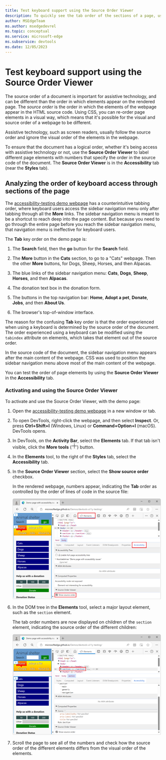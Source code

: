 ```yaml
---
title: Test keyboard support using the Source Order Viewer
description: To quickly see the tab order of the sections of a page, use the Source Order Viewer in the Accessibility tool, to the right of the Styles tab.
author: MSEdgeTeam
ms.author: msedgedevrel
ms.topic: conceptual
ms.service: microsoft-edge
ms.subservice: devtools
ms.date: 12/05/2023
---
```

# Test keyboard support using the Source Order Viewer

The source order of a document is important for assistive technology, and can be different than the order in which elements appear on the rendered page.  The _source order_ is the order in which the elements of the webpage appear in the HTML source code.  Using CSS, you can re-order page elements in a visual way, which means that it's possible for the visual and source order of a webpage to be different.

Assistive technology, such as screen readers, usually follow the source order and ignore the visual order of the elements in the webpage.

To ensure that the document has a logical order, whether it's being access with assistive technology or not, use the **Source Order Viewer** to label different page elements with numbers that specify the order in the source code of the document.  The **Source Order Viewer** is in the **Accessibility** tab (near the **Styles** tab).


<!-- ====================================================================== -->
## Analyzing the order of keyboard access through sections of the page

The [accessibility-testing demo webpage](https://microsoftedge.github.io/Demos/devtools-a11y-testing/) has a counterintuitive tabbing order, where keyboard users access the sidebar navigation menu only after tabbing through all the **More** links.  The sidebar navigation menu is meant to be a shortcut to reach deep into the page content.  But because you need to go through the entire page before you reach the sidebar navigation menu, that navigation menu is ineffective for keyboard users.

The **Tab** key order on the demo page is:

1. The **Search** field, then the **go** button for the **Search** field.

1. The **More** button in the **Cats** section, to go to a "Cats" webpage.  Then the other **More** buttons, for Dogs, Sheep, Horses, and then Alpacas.

1. The blue links of the sidebar navigation menu: **Cats**, **Dogs**, **Sheep**, **Horses**, and then **Alpacas**.

1. The donation text box in the donation form.

1. The buttons in the top navigation bar: **Home**, **Adopt a pet**, **Donate**, **Jobs**, and then **About Us**.

1. The browser's top-of-window interface.

The reason for the confusing **Tab** key order is that the order experienced when using a keyboard is determined by the source order of the document.  The order experienced using a keyboard can be modified using the `tabindex` attribute on elements, which takes that element out of the source order.

In the source code of the document, the sidebar navigation menu appears after the main content of the webpage.  CSS was used to position the sidebar navigation menu above most of the main content of the webpage.

You can test the order of page elements by using the **Source Order Viewer** in the **Accessibility** tab.


### Activating and using the Source Order Viewer

To activate and use the Source Order Viewer, with the demo page:

1. Open the [accessibility-testing demo webpage](https://microsoftedge.github.io/Demos/devtools-a11y-testing/) in a new window or tab.

1. To open DevTools, right-click the webpage, and then select **Inspect**.  Or, press **Ctrl+Shift+I** (Windows, Linux) or **Command+Option+I** (macOS).  DevTools opens.

1. In DevTools, on the **Activity Bar**, select the **Elements** tab.  If that tab isn't visible, click the **More tools** (![More tools icon](./test-tab-key-source-order-viewer-images/more-tools-icon.png)) button.

1. In the **Elements** tool, to the right of the **Styles** tab, select the **Accessibility** tab.

1. In the **Source Order Viewer** section, select the **Show source order** checkbox.

   In the rendered webpage, numbers appear, indicating the **Tab** order as controlled by the order of lines of code in the source file:

   ![The Accessibility tab in the Elements tool, with the Source Order Viewer enabled](./test-tab-key-source-order-viewer-images/enable-source-order-viewer.png)

1. In the DOM tree in the **Elements** tool, select a major layout element, such as the `section` element.

   The tab order numbers are now displayed on children of the `section` element, indicating the source order of the different children:

   ![The Source Order Viewer overlay on the section element](./test-tab-key-source-order-viewer-images/section-source-order.png)

1. Scroll the page to see all of the numbers and check how the source order of the different elements differs from the visual order of the elements.
